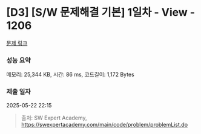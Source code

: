 # [D3] [S/W 문제해결 기본] 1일차 - View - 1206 

[문제 링크](https://swexpertacademy.com/main/code/problem/problemDetail.do?contestProbId=AV134DPqAA8CFAYh) 

### 성능 요약

메모리: 25,344 KB, 시간: 86 ms, 코드길이: 1,172 Bytes

### 제출 일자

2025-05-22 22:15



> 출처: SW Expert Academy, https://swexpertacademy.com/main/code/problem/problemList.do
